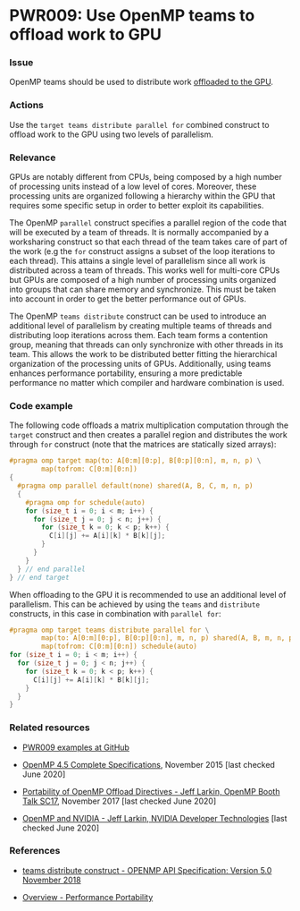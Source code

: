 # PWR009: Use OpenMP teams to offload work to GPU

### Issue

OpenMP teams should be used to distribute work
[offloaded to the GPU](/Glossary/Offloading.md).

### Actions

Use the `target teams distribute parallel for` combined construct to offload
work to the GPU using two levels of parallelism.

### Relevance

GPUs are notably different from CPUs, being composed by a high number of
processing units instead of a low level of cores. Moreover, these processing
units are organized following a hierarchy within the GPU that requires some
specific setup in order to better exploit its capabilities.

The OpenMP `parallel` construct specifies a parallel region of the code that
will be executed by a team of threads. It is normally accompanied by a
worksharing construct so that each thread of the team takes care of part of the
work (e.g the `for` construct assigns a subset of the loop iterations to each
thread). This attains a single level of parallelism since all work is
distributed across a team of threads. This works well for multi-core CPUs but
GPUs are composed of a high number of processing units organized into groups
that can share memory and synchronize. This must be taken into account in order
to get the better performance out of GPUs.

The OpenMP `teams distribute` construct can be used to introduce an additional
level of parallelism by creating multiple teams of threads and distributing loop
iterations across them. Each team forms a contention group, meaning that threads
can only synchronize with other threads in its team. This allows the work to be
distributed better fitting the hierarchical organization of the processing units
of GPUs. Additionally, using teams enhances performance portability, ensuring a
more predictable performance no matter which compiler and hardware combination
is used.

### Code example

The following code offloads a matrix multiplication computation through the
`target` construct and then creates a parallel region and distributes the work
through `for` construct (note that the matrices are statically sized arrays):

```c
#pragma omp target map(to: A[0:m][0:p], B[0:p][0:n], m, n, p) \
        map(tofrom: C[0:m][0:n])
{
  #pragma omp parallel default(none) shared(A, B, C, m, n, p)
  {
    #pragma omp for schedule(auto)
    for (size_t i = 0; i < m; i++) {
      for (size_t j = 0; j < n; j++) {
        for (size_t k = 0; k < p; k++) {
          C[i][j] += A[i][k] * B[k][j];
        }
      }
    }
  } // end parallel
} // end target
```

When offloading to the GPU it is recommended to use an additional level of
parallelism. This can be achieved by using the `teams` and `distribute`
constructs, in this case in combination with `parallel for`:

```c
#pragma omp target teams distribute parallel for \
        map(to: A[0:m][0:p], B[0:p][0:n], m, n, p) shared(A, B, m, n, p) \
        map(tofrom: C[0:m][0:n]) schedule(auto)
for (size_t i = 0; i < m; i++) {
  for (size_t j = 0; j < n; j++) {
    for (size_t k = 0; k < p; k++) {
      C[i][j] += A[i][k] * B[k][j];
    }
  }
}
```

### Related resources

* [PWR009 examples at GitHub](/Checks/PWR009)

* [OpenMP 4.5 Complete Specifications](https://www.openmp.org/wp-content/uploads/openmp-4.5.pdf),
November 2015 [last checked June 2020]

* [Portability of OpenMP Offload Directives - Jeff Larkin, OpenMP Booth Talk SC17](https://www.openmp.org/wp-content/uploads/SC17-OpenMPBooth_jlarkin.pdf),
November 2017 [last checked June 2020]

* [OpenMP and NVIDIA - Jeff Larkin, NVIDIA Developer Technologies](https://www.openmp.org/wp-content/uploads/SC13_OpenMP_and_NVIDIA.pdf)
[last checked June 2020]

### References

* [teams distribute construct - OPENMP API Specification: Version 5.0 November 2018](https://www.openmp.org/spec-html/5.0/openmpsu73.html#x100-3540002.13.11)

* [Overview - Performance Portability](https://performanceportability.org/perfport/overview/)
